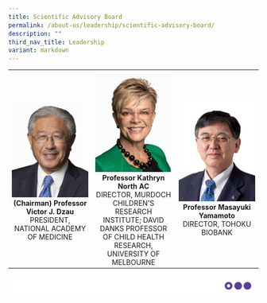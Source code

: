 ```yaml
---
title: Scientific Advisory Board
permalink: /about-us/leadership/scientific-advisory-board/
description: ""
third_nav_title: Leadership
variant: markdown
---
```

<table>
	<tbody>
		<tr>
			<td width="33%">
				<a href="/bio/scientific-advisory-board/victor-j-dzau/">
					<img src="/images/Bio/Scientific%20Advisory%20Board/victor-dzau_edit-white.jpg">
				</a>
				<div align="center"><b>(Chairman)
Professor Victor J. Dzau</b></div>
				<div align="center">PRESIDENT, NATIONAL ACADEMY OF MEDICINE</div>
			</td>
			<td width="33%">
				<a href="/bio/scientific-advisory-board/kathryn-north-ac/">
					<img src="/images/Bio/Scientific%20Advisory%20Board/prof-kathryn-north.jpg">
				</a>
				<div align="center"><b>Professor Kathryn North AC</b></div>
				<div align="center">DIRECTOR, MURDOCH CHILDREN'S RESEARCH INSTITUTE; DAVID DANKS PROFESSOR OF CHILD HEALTH RESEARCH, UNIVERSITY OF MELBOURNE</div>
			</td>
			<td width="33%">
				<a href="/bio/scientific-advisory-board/masayuki-yamamoto/">
					<img src="/images/Bio/Scientific%20Advisory%20Board/masayuki-yamamoto_edit-white.jpg">
				</a>
				<div align="center"><b>Professor Masayuki Yamamoto</b></div>
				<div align="center">DIRECTOR, TOHOKU BIOBANK</div>
			</td>
		</tr>
	</tbody>
</table>

![](/images/Banners/banners_page%20footer%202%20-%20purple.png)